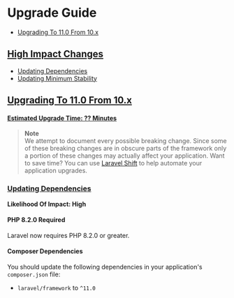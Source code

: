 # Upgrade Guide
- [Upgrading To 11.0 From 10.x](#upgrade-11.0)

## [High Impact Changes](#high-impact-changes)
- [Updating Dependencies](#updating-dependencies)
- [Updating Minimum Stability](#updating-minimum-stability)

## [Upgrading To 11.0 From 10.x](#upgrade-11.0)
#### [Estimated Upgrade Time: ?? Minutes](#estimated-upgrade-time-??-minutes)
> **Note**  
>  We attempt to document every possible breaking change. Since some of these breaking changes are in obscure parts of the framework only a portion of these changes may actually affect your application. Want to save time? You can use [Laravel Shift](https://laravelshift.com/) to help automate your application upgrades.

### [Updating Dependencies](#updating-dependencies)
**Likelihood Of Impact: High**

#### PHP 8.2.0 Required
Laravel now requires PHP 8.2.0 or greater.

#### Composer Dependencies
You should update the following dependencies in your application's `composer.json` file:

- `laravel/framework` to `^11.0`


